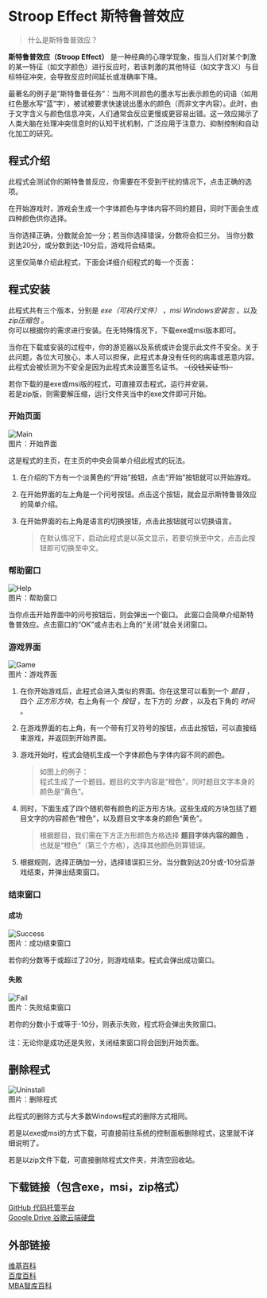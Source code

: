 # Stroop Effect 斯特鲁普效应
> 什么是斯特鲁普效应？

**斯特鲁普效应（Stroop Effect）** 是一种经典的心理学现象，指当人们对某个刺激的某一特征（如文字颜色）进行反应时，若该刺激的其他特征（如文字含义）与目标特征冲突，会导致反应时间延长或准确率下降。

最著名的例子是“斯特鲁普任务”：当用不同颜色的墨水写出表示颜色的词语（如用红色墨水写“蓝”字），被试被要求快速说出墨水的颜色（而非文字内容）。此时，由于文字含义与颜色信息冲突，人们通常会反应更慢或更容易出错。这一效应揭示了人类大脑在处理冲突信息时的认知干扰机制，广泛应用于注意力、抑制控制和自动化加工的研究。

## 程式介绍
此程式会测试你的斯特鲁普反应，你需要在不受到干扰的情况下，点击正确的选项。

在开始游戏时，游戏会生成一个字体颜色与字体内容不同的题目，同时下面会生成四种颜色供你选择。

当你选择正确，分数就会加一分；若当你选择错误，分数将会扣三分。
当你分数到达20分，或分数到达-10分后，游戏将会结束。

这里仅简单介绍此程式，下面会详细介绍程式的每一个页面：

## 程式安装
此程式共有三个版本，分别是 *exe（可执行文件）* ，*msi Windows安装包* ，以及 *zip压缩包* 。
\
你可以根据你的需求进行安装。在无特殊情况下，下载exe或msi版本即可。

当你在下载或安装的过程中，你的游览器以及系统或许会提示此文件不安全。关于此问题，各位大可放心，本人可以担保，此程式本身没有任何的病毒或恶意内容。
\
此程式会被侦测为不安全是因为此程式未设置签名证书。  <s>（没钱买证书）</s>

若你下载的是exe或msi版的程式，可直接双击程式，运行并安装。
\
若是zip版，则需要解压缩，运行文件夹当中的exe文件即可开始。

### 开始页面
![Main](/image/mainpage_cn.png)\
图片：开始界面

这是程式的主页，在主页的中央会简单介绍此程式的玩法。

1. 在介绍的下方有一个淡黄色的“开始”按钮，点击“开始”按钮就可以开始游戏。

1. 在开始界面的左上角是一个问号按钮。点击这个按钮，就会显示斯特鲁普效应的简单介绍。

1. 在开始界面的右上角是语言的切换按钮，点击此按钮就可以切换语言。

    > 在默认情况下，启动此程式是以英文显示，若要切换至中文，点击此按钮即可切换至中文。

### 帮助窗口
![Help](/image/help_cn.png)\
图片：帮助窗口

当你点击开始界面中的问号按钮后，则会弹出一个窗口。
此窗口会简单介绍斯特鲁普效应。点击窗口的“OK”或点击右上角的“关闭”就会关闭窗口。

### 游戏界面
![Game](/image/game_cn.png)\
图片：游戏界面

1. 在你开始游戏后，此程式会进入类似的界面。你在这里可以看到一个 *题目* ，四个 *正方形方块*，右上角有一个 *按钮* ，左下方的 *分数* ，以及右下角的 *时间* 。

1. 在游戏界面的右上角，有一个带有打叉符号的按钮，点击此按钮，可以直接结束游戏，并返回到开始界面。

1. 游戏开始时，程式会随机生成一个字体颜色与字体内容不同的颜色。

    > 如图上的例子：
\
程式生成了一个题目。题目的文字内容是“橙色”，同时题目文字本身的颜色是“黄色”。

1. 同时，下面生成了四个随机带有颜色的正方形方块。这些生成的方块包括了题目文字的内容颜色“橙色”，以及题目文字本身的颜色“黄色”。

    > 根据题目，我们需在下方正方形颜色方格选择 **题目字体内容的颜色** ，也就是“橙色”（第三个方格），选择其他颜色则算错误。

1. 根据规则，选择正确加一分，选择错误扣三分。当分数到达20分或-10分后游戏结束，并弹出结束窗口。


### 结束窗口
#### 成功
![Success](/image/success_cn.png)\
图片：成功结束窗口

若你的分数等于或超过了20分，则游戏结束。程式会弹出成功窗口。

#### 失败
![Fail](/image/fail_cn.png)\
图片：失败结束窗口

若你的分数小于或等于-10分，则表示失败，程式将会弹出失败窗口。
\
\
注：无论你是成功还是失败，关闭结束窗口将会回到开始页面。

## 删除程式
![Uninstall](/image/uninstall.png)\
图片：删除程式

此程式的删除方式与大多数Windows程式的删除方式相同。

若是以exe或msi的方式下载，可直接前往系统的控制面板删除程式，这里就不详细说明了。

若是以zip文件下载，可直接删除程式文件夹，并清空回收站。

## 下载链接（包含exe，msi，zip格式）
[GitHub 代码托管平台](https://github.com/print1Username/stroopeffect.git)
\
[Google Drive 谷歌云端硬盘](https://drive.google.com/drive/folders/1jCZIsKmrX2yuIcxFfKQRhRhOzlUEvkzx?usp=sharing)

## 外部链接

[维基百科](https://zh.wikipedia.org/wiki/%E6%96%AF%E7%89%B9%E9%B2%81%E6%99%AE%E6%95%88%E5%BA%94)
\
[百度百科](https://baike.baidu.com/item/%E6%96%AF%E7%89%B9%E9%B2%81%E6%99%AE%E6%95%88%E5%BA%94/4903054)
\
[MBA智库百科](https://wiki.mbalib.com/wiki/Stroop%E6%95%88%E5%BA%94)